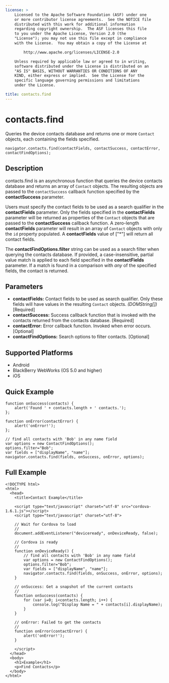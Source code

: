 ```yaml
---
license: >
    Licensed to the Apache Software Foundation (ASF) under one
    or more contributor license agreements.  See the NOTICE file
    distributed with this work for additional information
    regarding copyright ownership.  The ASF licenses this file
    to you under the Apache License, Version 2.0 (the
    "License"); you may not use this file except in compliance
    with the License.  You may obtain a copy of the License at

        http://www.apache.org/licenses/LICENSE-2.0

    Unless required by applicable law or agreed to in writing,
    software distributed under the License is distributed on an
    "AS IS" BASIS, WITHOUT WARRANTIES OR CONDITIONS OF ANY
    KIND, either express or implied.  See the License for the
    specific language governing permissions and limitations
    under the License.

title: contacts.find
---
```


contacts.find
=============

Queries the device contacts database and returns one or more `Contact` objects, each containing the fields specified.

    navigator.contacts.find(contactFields, contactSuccess, contactError, contactFindOptions);

Description
-----------

contacts.find is an asynchronous function that queries the device contacts database and returns an array of `Contact` objects.  The resulting objects are passed to the `contactSuccess` callback function specified by the __contactSuccess__ parameter.  

Users must specify the contact fields to be used as a search qualifier in the __contactFields__ parameter.  Only the fields specified in the __contactFields__ parameter will be returned as properties of the `Contact` objects that are passed to the __contactSuccess__ callback function.  A zero-length __contactFields__ parameter will result in an array of `Contact` objects with only the `id` property populated. A __contactFields__ value of ["*"] will return all contact fields. 

The __contactFindOptions.filter__ string can be used as a search filter when querying the contacts database.  If provided, a case-insensitive, partial value match is applied to each field specified in the __contactFields__ parameter.  If a match is found in a comparison with _any_ of the specified fields, the contact is returned.

Parameters
----------

- __contactFields:__ Contact fields to be used as search qualifier. Only these fields will have values in the resulting `Contact` objects. _(DOMString[])_ [Required]
- __contactSuccess:__ Success callback function that is invoked with the contacts returned from the contacts database. [Required]
- __contactError:__ Error callback function. Invoked when error occurs. [Optional]
- __contactFindOptions:__ Search options to filter contacts. [Optional]

Supported Platforms
-------------------

- Android
- BlackBerry WebWorks (OS 5.0 and higher)
- iOS

Quick Example
-------------

    function onSuccess(contacts) {
        alert('Found ' + contacts.length + ' contacts.');
    };

    function onError(contactError) {
        alert('onError!');
    };

    // find all contacts with 'Bob' in any name field
    var options = new ContactFindOptions();
	options.filter="Bob"; 
	var fields = ["displayName", "name"];
    navigator.contacts.find(fields, onSuccess, onError, options);

Full Example
------------

    <!DOCTYPE html>
    <html>
      <head>
        <title>Contact Example</title>

        <script type="text/javascript" charset="utf-8" src="cordova-1.6.1.js"></script>
        <script type="text/javascript" charset="utf-8">

        // Wait for Cordova to load
        //
        document.addEventListener("deviceready", onDeviceReady, false);

        // Cordova is ready
        //
        function onDeviceReady() {
		    // find all contacts with 'Bob' in any name field
		    var options = new ContactFindOptions();
			options.filter="Bob"; 
			var fields = ["displayName", "name"];
		    navigator.contacts.find(fields, onSuccess, onError, options);
        }
    
        // onSuccess: Get a snapshot of the current contacts
        //
        function onSuccess(contacts) {
			for (var i=0; i<contacts.length; i++) {
				console.log("Display Name = " + contacts[i].displayName);
			}
        }
    
        // onError: Failed to get the contacts
        //
        function onError(contactError) {
            alert('onError!');
        }

        </script>
      </head>
      <body>
        <h1>Example</h1>
        <p>Find Contacts</p>
      </body>
    </html>
    

